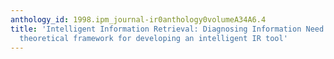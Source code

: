 ```yaml
---
anthology_id: 1998.ipm_journal-ir0anthology0volumeA34A6.4
title: 'Intelligent Information Retrieval: Diagnosing Information Need. Part I. The
  theoretical framework for developing an intelligent IR tool'
---
```

